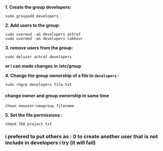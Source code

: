 **1. Create the group developers:** 

```
sudo groupadd developers
```

**2. Add users to the group:**
```
sudo usermod -aG developers achraf
sudo usermod -aG developers lakhour
```

**3. remove users from the group:**
```
sudo deluser achraf developers
```
**or i can made changes in /etc/group**

**4. Change the group ownership of a file to `developers` :**
```
sudo chgrp developers file.txt
```

#### **change owner and group ownership in same time**
```
chown newuser:newgroup filename
```

**5. Set the file permissions :**
```
chmod 760 project.txt
```
### i prefered to put others as : 0 to create another user that is not include in developers i try (it will fail)
